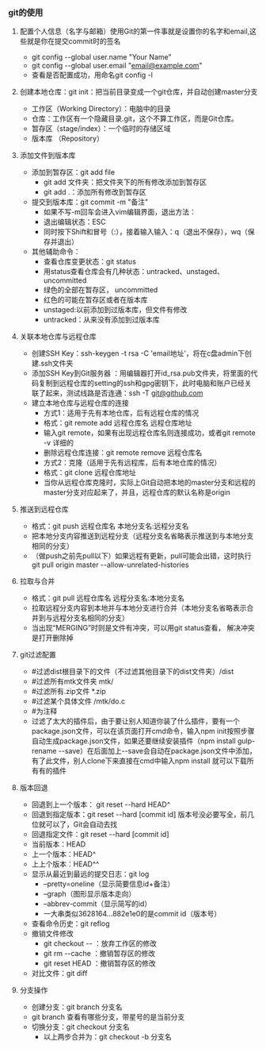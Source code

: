 ### git的使用

1. 配置个人信息（名字与邮箱）使用Git的第一件事就是设置你的名字和email,这些就是你在提交commit时的签名
	- git config --global user.name "Your Name"
	- git config --global user.email "email@example.com"
	- 查看是否配置成功，用命名git config -l

2. 创建本地仓库：git init：把当前目录变成一个git仓库，并自动创建master分支
	- 工作区（Working Directory）：电脑中的目录
	- 仓库：工作区有一个隐藏目录.git，这个不算工作区，而是Git仓库。
	- 暂存区（stage/index）：一个临时的存储区域
	- 版本库 （Repository）

3. 添加文件到版本库

	- 添加到暂存区：git add file
		- git add 文件夹：把文件夹下的所有修改添加到暂存区
		- git add .：添加所有修改到暂存区
	- 提交到版本库：git commit -m "备注"
		- 如果不写-m回车会进入vim编辑界面，退出方法：
		- 退出编辑状态：ESC
		- 同时按下Shift和冒号（:），接着输入输入：q（退出不保存），wq（保存并退出）
	- 其他辅助命令：
		- 查看仓库变更状态：git status
		- 用status查看仓库会有几种状态：untracked、unstaged、uncommitted 
		- 绿色的全部在暂存区， uncommitted
		- 红色的可能在暂存区或者在版本库
		- unstaged:以前添加到过版本库，但文件有修改
		- untracked：从来没有添加到过版本库
	
4. 关联本地仓库与远程仓库

	- 创建SSH Key：ssh-keygen -t rsa -C 'email地址'，将在c盘admin下创建.ssh文件夹
	- 添加SSH Key到Git服务器 ：用编辑器打开id_rsa.pub文件夹，将里面的代码复制到远程仓库的setting的ssh和gpg密钥下，此时电脑和账户已经关联了起来，测试线路是否连通：ssh -T git@github.com
	- 建立本地仓库与远程仓库的连接
		- 方式1：适用于先有本地仓库，后有远程仓库的情况
		- 格式：git remote add 远程仓库名 远程仓库地址
		- 输入git remote，如果有出现远程仓库名则连接成功，或者git remote -v 详细的
		- 删除远程仓库连接：git remote remove 远程仓库名
		- 方式2：克隆（适用于先有远程库，后有本地仓库的情况）
		- 格式：git clone 远程仓库地址
		- 当你从远程仓库克隆时，实际上Git自动把本地的master分支和远程的master分支对应起来了，并且，远程仓库的默认名称是origin

5. 推送到远程仓库

	- 格式：git push 远程仓库名 本地分支名:远程分支名
	- 把本地分支内容推送到远程分支（远程分支名省略表示推送到与本地分支相同的分支）
	- （做push之前先pull以下）如果远程有更新，pull可能会出错，这时执行git pull origin master --allow-unrelated-histories

6. 拉取与合并

	- 格式：git pull 远程仓库名 远程分支名:本地分支名
	- 拉取远程分支内容到本地并与本地分支进行合并（本地分支名省略表示合并到与远程分支名相同的分支）
	- 当出现“MERGING”时则是文件有冲突，可以用git status查看， 解决冲突是打开删除掉

7. git过滤配置

	- #过滤dist根目录下的文件（不过滤其他目录下的dist文件夹）/dist 
	- #过滤所有mtk文件夹 mtk/ 
	- #过滤所有.zip文件 *.zip 
	- #过滤某个具体文件 /mtk/do.c 
	- #为注释
	- 过滤了太大的插件后，由于要让别人知道你装了什么插件，要有一个package.json文件，可以在该页面打开cmd命令，输入npm init按照步骤自动生成package.json文件，如果还要继续安装插件（npm install gulp-rename --save）在后面加上--save会自动在package.json文件中添加，有了此文件，别人clone下来直接在cmd中输入npm install 就可以下载所有有的插件

8. 版本回退

	- 回退到上一个版本： git reset --hard HEAD^
	- 回退到指定版本：git reset --hard [commit id] 版本号没必要写全，前几位就可以了，Git会自动去找
	- 回退指定文件：git reset --hard [commit id] <file>
	- 当前版本：HEAD
	- 上一个版本：HEAD^
	- 上上个版本：HEAD^^
	- 显示从最近到最远的提交日志：git log
		- –pretty=oneline（显示简要信息id+备注）
		- –graph（图形显示版本走向）
		- –abbrev-commit（显示简写的id）
		- 一大串类似3628164…882e1e0的是commit id（版本号）
	- 查看命令历史：git reflog
	- 撤销文件修改
		- git checkout -- <file>：放弃工作区的修改
		- git rm --cache <file>：撤销暂存区的修改
		- git reset HEAD <file>：撤销暂存区的修改
	- 对比文件：git diff <file>

9. 分支操作

	- 创建分支：git branch 分支名
	- git branch 查看有哪些分支，带星号的是当前分支
	- 切换分支：git checkout 分支名
		- 以上两步合并为：git checkout -b 分支名
